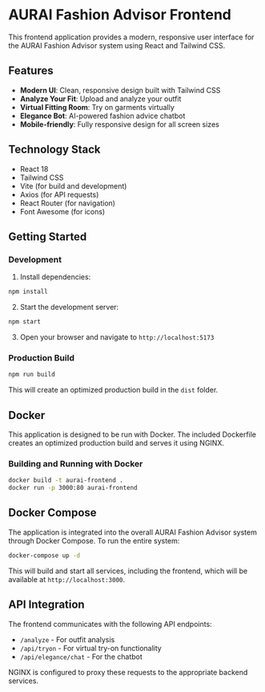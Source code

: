 # AURAI Fashion Advisor Frontend

This frontend application provides a modern, responsive user interface for the AURAI Fashion Advisor system using React and Tailwind CSS.

## Features

- **Modern UI**: Clean, responsive design built with Tailwind CSS
- **Analyze Your Fit**: Upload and analyze your outfit
- **Virtual Fitting Room**: Try on garments virtually
- **Elegance Bot**: AI-powered fashion advice chatbot
- **Mobile-friendly**: Fully responsive design for all screen sizes

## Technology Stack

- React 18
- Tailwind CSS
- Vite (for build and development)
- Axios (for API requests)
- React Router (for navigation)
- Font Awesome (for icons)

## Getting Started

### Development

1. Install dependencies:
```bash
npm install
```

2. Start the development server:
```bash
npm start
```

3. Open your browser and navigate to `http://localhost:5173`

### Production Build

```bash
npm run build
```

This will create an optimized production build in the `dist` folder.

## Docker

This application is designed to be run with Docker. The included Dockerfile creates an optimized production build and serves it using NGINX.

### Building and Running with Docker

```bash
docker build -t aurai-frontend .
docker run -p 3000:80 aurai-frontend
```

## Docker Compose

The application is integrated into the overall AURAI Fashion Advisor system through Docker Compose. To run the entire system:

```bash
docker-compose up -d
```

This will build and start all services, including the frontend, which will be available at `http://localhost:3000`.

## API Integration

The frontend communicates with the following API endpoints:

- `/analyze` - For outfit analysis
- `/api/tryon` - For virtual try-on functionality
- `/api/elegance/chat` - For the chatbot

NGINX is configured to proxy these requests to the appropriate backend services. 